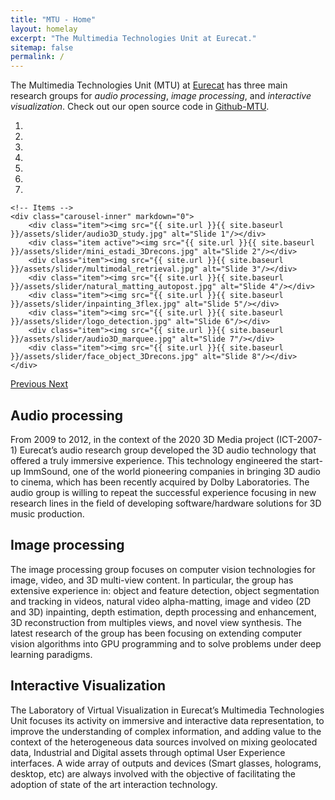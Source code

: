 ```yaml
---
title: "MTU - Home"
layout: homelay
excerpt: "The Multimedia Technologies Unit at Eurecat."
sitemap: false
permalink: /
---
```


The Multimedia Technologies Unit (MTU) at [Eurecat](https://www.eurecat.org) has three main research groups for *audio processing*, *image processing*, and *interactive visualization*. Check out our open source code in [Github-MTU](https://github.com/multimedia-eurecat).


<div markdown="0" id="carousel" class="carousel slide" data-ride="carousel" data-interval="5000" data-pause="hover" >
    <!-- Menu -->
    <ol class="carousel-indicators">
        <li data-target="#carousel" data-slide-to="0" class="active"></li>
        <li data-target="#carousel" data-slide-to="1"></li>
        <li data-target="#carousel" data-slide-to="2"></li>
        <li data-target="#carousel" data-slide-to="3"></li>
        <li data-target="#carousel" data-slide-to="4"></li>
        <li data-target="#carousel" data-slide-to="5"></li>
        <li data-target="#carousel" data-slide-to="6"></li>
    </ol>

    <!-- Items -->
    <div class="carousel-inner" markdown="0">
        <div class="item"><img src="{{ site.url }}{{ site.baseurl }}/assets/slider/audio3D_study.jpg" alt="Slide 1"/></div>
        <div class="item active"><img src="{{ site.url }}{{ site.baseurl }}/assets/slider/mini_estadi_3Drecons.jpg" alt="Slide 2"/></div>
        <div class="item"><img src="{{ site.url }}{{ site.baseurl }}/assets/slider/multimodal_retrieval.jpg" alt="Slide 3"/></div>
        <div class="item"><img src="{{ site.url }}{{ site.baseurl }}/assets/slider/natural_matting_autopost.jpg" alt="Slide 4"/></div>
        <div class="item"><img src="{{ site.url }}{{ site.baseurl }}/assets/slider/inpainting_3flex.jpg" alt="Slide 5"/></div>
        <div class="item"><img src="{{ site.url }}{{ site.baseurl }}/assets/slider/logo_detection.jpg" alt="Slide 6"/></div>
        <div class="item"><img src="{{ site.url }}{{ site.baseurl }}/assets/slider/audio3D_marquee.jpg" alt="Slide 7"/></div>
        <div class="item"><img src="{{ site.url }}{{ site.baseurl }}/assets/slider/face_object_3Drecons.jpg" alt="Slide 8"/></div>
    </div>
  <a class="left carousel-control" href="#carousel" role="button" data-slide="prev">
    <span class="glyphicon glyphicon-chevron-left" aria-hidden="true"></span>
    <span class="sr-only">Previous</span>
  </a>
  <a class="right carousel-control" href="#carousel" role="button" data-slide="next">
    <span class="glyphicon glyphicon-chevron-right" aria-hidden="true"></span>
    <span class="sr-only">Next</span>
  </a>
</div>


## Audio processing 

From 2009 to 2012, in the context of the 2020 3D Media project (ICT-2007-1) Eurecat’s audio research group developed the 3D audio technology that offered a truly immersive experience. This technology engineered the start-up ImmSound, one of the world pioneering companies in bringing 3D audio to cinema, which has been recently acquired by Dolby Laboratories. The audio group is willing to repeat the successful experience focusing in new research lines in the field of developing software/hardware solutions for 3D music production. 

## Image processing 

The image processing group focuses on computer vision technologies for image, video, and 3D multi-view content. In particular, the group has extensive experience in: object and feature detection, object segmentation and tracking in videos, natural video alpha-matting, image and video (2D and 3D) inpainting, depth estimation, depth processing and enhancement, 3D reconstruction from multiples views, and novel view synthesis. The latest research of the group has been focusing on extending computer vision algorithms into GPU programming and to solve problems under deep learning paradigms. 

## Interactive Visualization

The Laboratory of Virtual Visualization in Eurecat’s Multimedia Technologies Unit focuses its activity on immersive and interactive data representation, to improve the understanding of complex information, and adding value to the context of the heterogeneous data sources involved on mixing geolocated data, Industrial and Digital assets through optimal User Experience interfaces. A wide array of outputs and devices (Smart glasses, holograms, desktop, etc) are always involved with the objective of facilitating the adoption of state of the art interaction technology.  